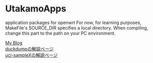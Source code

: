 # UtakamoApps
application packages for openwrt
For now, for learning purposes, MakeFile's SOURCE_DIR specifies a local directory. When compiling, change this part to the path on your PC environment.

<a href="https://utakamo.com/">My Blog</a><br>
<a href="https://utakamo.com/article/openwrt/beginner/intro05.html">duckdumpの解説ページ</a><br>
<a href="https://utakamo.com/article/openwrt/library/libuci-c.html">uci-sampleXの解説ページ</a>

